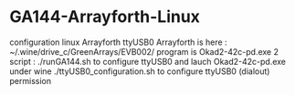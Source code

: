 # GA144-Arrayforth-Linux
configuration linux Arrayforth ttyUSB0
Arrayforth is here  : ~/.wine/drive_c/GreenArrays/EVB002/
program is Okad2-42c-pd.exe
2 script :
./runGA144.sh  to configure ttyUSB0 and lauch Okad2-42c-pd.exe under wine
./ttyUSB0_configuration.sh  to configure ttyUSB0 (dialout) permission
